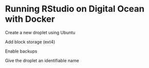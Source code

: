 # Running RStudio on Digital Ocean with Docker







Create a new droplet using Ubuntu 

Add block storage (ext4) 

Enable backups

Give the droplet an identifiable name







